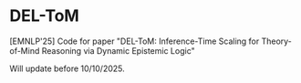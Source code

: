 # DEL-ToM
[EMNLP'25] Code for paper "DEL-ToM: Inference-Time Scaling for Theory-of-Mind Reasoning via Dynamic Epistemic Logic"

Will update before 10/10/2025.
